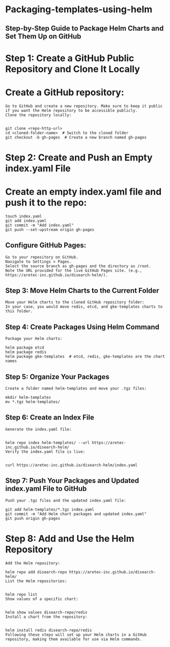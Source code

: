 # Packaging-templates-using-helm

## Step-by-Step Guide to Package Helm Charts and Set Them Up on GitHub
# Step 1: Create a GitHub Public Repository and Clone It Locally
    
# Create a GitHub repository:

    Go to GitHub and create a new repository. Make sure to keep it public if you want the Helm repository to be accessible publicly.
    Clone the repository locally:


    git clone <repo-http-url>
    cd <cloned-folder-name>  # Switch to the cloned folder
    git checkout -b gh-pages  # Create a new branch named gh-pages

# Step 2: Create and Push an Empty index.yaml File
# Create an empty index.yaml file and push it to the repo:


    touch index.yaml
    git add index.yaml
    git commit -m "Add index.yaml"
    git push --set-upstream origin gh-pages

## Configure GitHub Pages:

    Go to your repository on GitHub.
    Navigate to Settings > Pages.
    Select the source branch as gh-pages and the directory as /root.
    Note the URL provided for the live GitHub Pages site. (e.g., https://aretec-inc.github.io/disearch-helm/).

## Step 3: Move Helm Charts to the Current Folder
    Move your Helm charts to the cloned GitHub repository folder:
    In your case, you would move redis, etcd, and gke-templates charts to this folder.

## Step 4: Create Packages Using Helm Command
    Package your Helm charts:

    helm package etcd
    helm package redis
    helm package gke-templates  # etcd, redis, gke-templates are the chart names

## Step 5: Organize Your Packages
    Create a folder named helm-templates and move your .tgz files:

    mkdir helm-templates
    mv *.tgz helm-templates/

## Step 6: Create an Index File
    Generate the index.yaml file:


    helm repo index helm-templates/ --url https://aretec-inc.github.io/disearch-helm/
    Verify the index.yaml file is live:


    curl https://aretec-inc.github.io/disearch-helm/index.yaml

## Step 7: Push Your Packages and Updated index.yaml File to GitHub
    
    Push your .tgz files and the updated index.yaml file:

    git add helm-templates/*.tgz index.yaml
    git commit -m "Add Helm chart packages and updated index.yaml"
    git push origin gh-pages
# Step 8: Add and Use the Helm Repository
    
    Add the Helm repository:

    helm repo add disearch-repo https://aretec-inc.github.io/disearch-helm/
    List the Helm repositories:

    
    helm repo list
    Show values of a specific chart:

    
    helm show values disearch-repo/redis
    Install a chart from the repository:

    
    helm install redis disearch-repo/redis
    Following these steps will set up your Helm charts in a GitHub repository, making them available for use via Helm commands.









